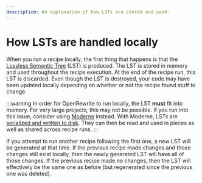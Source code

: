 ```yaml
---
description: An explanation of how LSTs are stored and used.
---
```


# How LSTs are handled locally

When you run a recipe locally, the first thing that happens is that the [Lossless Semantic Tree](./lossless-semantic-trees.md) (LST) is produced. The LST is stored in memory and used throughout the recipe execution. At the end of the recipe run, this LST is discarded. Even though the LST is destroyed, your code may have been updated locally depending on whether or not the recipe found stuff to change.

:::warning
In order for OpenRewrite to run locally, the LST **must** fit into memory. For very large projects, this may not be possible. If you run into this issue, consider using [Moderne](https://docs.moderne.io/) instead. With Moderne, LSTs are [serialized and written to disk](https://docs.moderne.io/user-documentation/moderne-cli/getting-started/cli-intro#differences-between-the-moderne-cli-and-the-openrewrite-build-plugins). They can then be read and used in pieces as well as shared across recipe runs.
:::

If you attempt to run another recipe following the first one, a new LST will be generated at that time. If the previous recipe made changes and those changes still exist locally, then the newly generated LST will have all of those changes. If the previous recipe made no changes, then the LST will effectively be the same one as before (but regenerated since the previous one was deleted).